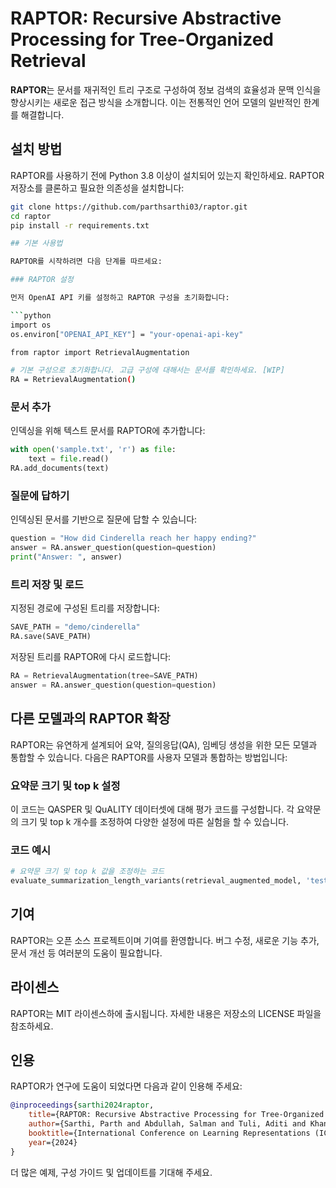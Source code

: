 # RAPTOR: Recursive Abstractive Processing for Tree-Organized Retrieval

**RAPTOR**는 문서를 재귀적인 트리 구조로 구성하여 정보 검색의 효율성과 문맥 인식을 향상시키는 새로운 접근 방식을 소개합니다. 이는 전통적인 언어 모델의 일반적인 한계를 해결합니다.

## 설치 방법

RAPTOR를 사용하기 전에 Python 3.8 이상이 설치되어 있는지 확인하세요. RAPTOR 저장소를 클론하고 필요한 의존성을 설치합니다:

```bash
git clone https://github.com/parthsarthi03/raptor.git
cd raptor
pip install -r requirements.txt

## 기본 사용법

RAPTOR를 시작하려면 다음 단계를 따르세요:

### RAPTOR 설정

먼저 OpenAI API 키를 설정하고 RAPTOR 구성을 초기화합니다:

```python
import os
os.environ["OPENAI_API_KEY"] = "your-openai-api-key"

from raptor import RetrievalAugmentation

# 기본 구성으로 초기화합니다. 고급 구성에 대해서는 문서를 확인하세요. [WIP]
RA = RetrievalAugmentation()
```

### 문서 추가

인덱싱을 위해 텍스트 문서를 RAPTOR에 추가합니다:

```python
with open('sample.txt', 'r') as file:
    text = file.read()
RA.add_documents(text)
```

### 질문에 답하기

인덱싱된 문서를 기반으로 질문에 답할 수 있습니다:

```python
question = "How did Cinderella reach her happy ending?"
answer = RA.answer_question(question=question)
print("Answer: ", answer)
```

### 트리 저장 및 로드

지정된 경로에 구성된 트리를 저장합니다:

```python
SAVE_PATH = "demo/cinderella"
RA.save(SAVE_PATH)
```

저장된 트리를 RAPTOR에 다시 로드합니다:

```python
RA = RetrievalAugmentation(tree=SAVE_PATH)
answer = RA.answer_question(question=question)
```

## 다른 모델과의 RAPTOR 확장

RAPTOR는 유연하게 설계되어 요약, 질의응답(QA), 임베딩 생성을 위한 모든 모델과 통합할 수 있습니다. 다음은 RAPTOR를 사용자 모델과 통합하는 방법입니다:

### 요약문 크기 및 top k 설정

이 코드는 QASPER 및 QuALITY 데이터셋에 대해 평가 코드를 구성합니다. 각 요약문의 크기 및 top k 개수를 조정하여 다양한 설정에 따른 실험을 할 수 있습니다.

### 코드 예시

```python
# 요약문 크기 및 top k 값을 조정하는 코드
evaluate_summarization_length_variants(retrieval_augmented_model, 'test', 'path/to/base/output', 400, [25], 'path/to/final/output')
```

## 기여

RAPTOR는 오픈 소스 프로젝트이며 기여를 환영합니다. 버그 수정, 새로운 기능 추가, 문서 개선 등 여러분의 도움이 필요합니다.

## 라이센스

RAPTOR는 MIT 라이센스하에 출시됩니다. 자세한 내용은 저장소의 LICENSE 파일을 참조하세요.

## 인용

RAPTOR가 연구에 도움이 되었다면 다음과 같이 인용해 주세요:

```bibtex
@inproceedings{sarthi2024raptor,
    title={RAPTOR: Recursive Abstractive Processing for Tree-Organized Retrieval},
    author={Sarthi, Parth and Abdullah, Salman and Tuli, Aditi and Khanna, Shubh and Goldie, Anna and Manning, Christopher D.},
    booktitle={International Conference on Learning Representations (ICLR)},
    year={2024}
}
```

더 많은 예제, 구성 가이드 및 업데이트를 기대해 주세요.
```
